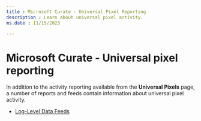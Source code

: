 ```yaml
---
title : Microsoft Curate - Universal Pixel Reporting
description : Learn about universal pixel activity. 
ms.date : 11/15/2023

---
```



# Microsoft Curate - Universal pixel reporting

In addition to the activity reporting available from the
**Universal Pixels** page, a number of
reports and feeds contain information about universal pixel activity.

- [Log-Level Data Feeds](../log-level-data/log-level-data-feeds.md)
